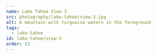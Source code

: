 ```yaml
---
name: Lake Tahoe View 3
src: photography/lake-tahoe/view-3.jpg
alt: A mountain with turquoise waters in the foreground
tags: 
  - lake-tahoe
id: lake-tahoe/view-3
order: 13
---
```

